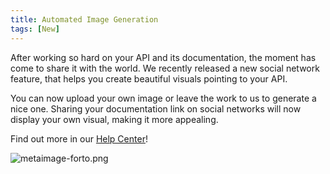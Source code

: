 ```yaml
---
title: Automated Image Generation
tags: [New]
---
```


After working so hard on your API and its documentation, the moment has come to share it with the world.
We recently released a new social network feature, that helps you create beautiful visuals pointing to your API.

You can now upload your own image or leave the work to us to generate a nice one. Sharing your documentation link on social networks will now display your own visual, making it more appealing.

Find out more in our [Help Center](/help/customization-options/color-logo-meta-images/)!

![metaimage-forto.png](/images/changelog/metaimage-forto.png)
